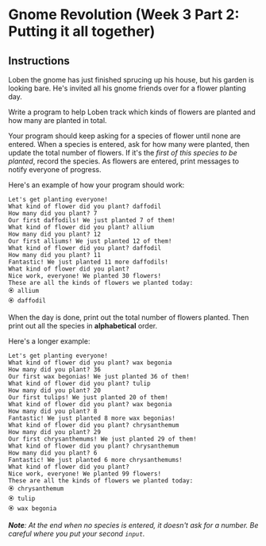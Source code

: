 # Gnome Revolution (Week 3 Part 2: Putting it all together)

## Instructions
Loben the gnome has just finished sprucing up his house, but his garden is looking bare. He's invited all his gnome friends over for a flower planting day.

Write a program to help Loben track which kinds of flowers are planted and how many are planted in total.

Your program should keep asking for a species of flower until none are entered. When a species is entered, ask for how many were planted, then update the total number of flowers. If it's the *first of this species to be planted*, record the species. As flowers are entered, print messages to notify everyone of progress.

Here's an example of how your program should work:
```
Let's get planting everyone!
What kind of flower did you plant? daffodil
How many did you plant? 7
Our first daffodils! We just planted 7 of them!
What kind of flower did you plant? allium
How many did you plant? 12
Our first alliums! We just planted 12 of them!
What kind of flower did you plant? daffodil
How many did you plant? 11
Fantastic! We just planted 11 more daffodils!
What kind of flower did you plant? 
Nice work, everyone! We planted 30 flowers!
These are all the kinds of flowers we planted today:
🏵️ allium
🏵️ daffodil
```

When the day is done, print out the total number of flowers planted. Then print out all the species in **alphabetical** order.

Here's a longer example:
```
Let's get planting everyone!
What kind of flower did you plant? wax begonia
How many did you plant? 36
Our first wax begonias! We just planted 36 of them!
What kind of flower did you plant? tulip
How many did you plant? 20
Our first tulips! We just planted 20 of them!
What kind of flower did you plant? wax begonia
How many did you plant? 8
Fantastic! We just planted 8 more wax begonias!
What kind of flower did you plant? chrysanthemum
How many did you plant? 29
Our first chrysanthemums! We just planted 29 of them!
What kind of flower did you plant? chrysanthemum
How many did you plant? 6
Fantastic! We just planted 6 more chrysanthemums!
What kind of flower did you plant? 
Nice work, everyone! We planted 99 flowers!
These are all the kinds of flowers we planted today:
🏵️ chrysanthemum
🏵️ tulip
🏵️ wax begonia
```

***Note**: At the end when no species is entered, it doesn't ask for a number. Be careful where you put your second `input`.*